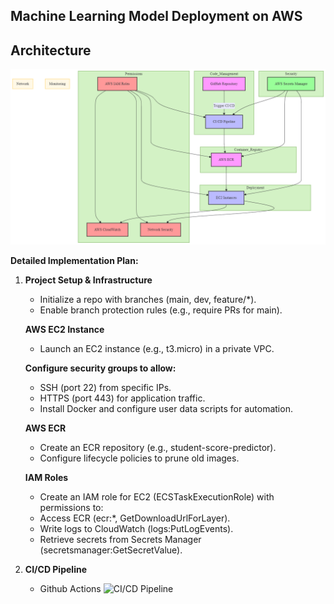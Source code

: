 ## Machine Learning Model Deployment on AWS
## Architecture

![Architecture Diagram](/images/Architecture.png)

**Detailed Implementation Plan:**

 1. **Project Setup & Infrastructure**

     - Initialize a repo with branches (main, dev, feature/*).
     - Enable branch protection rules (e.g., require PRs for main).
       
     **AWS EC2 Instance**
     - Launch an EC2 instance (e.g., t3.micro) in a private VPC.
       
     **Configure security groups to allow:**
     - SSH (port 22) from specific IPs.
     -  HTTPS (port 443) for application traffic.
     -  Install Docker and configure user data scripts for automation.
    
     **AWS ECR**
     -  Create an ECR repository (e.g., student-score-predictor).
     -  Configure lifecycle policies to prune old images.
   
     **IAM Roles**
     -  Create an IAM role for EC2 (ECSTaskExecutionRole) with permissions to:
     -  Access ECR (ecr:*, GetDownloadUrlForLayer).
     -  Write logs to CloudWatch (logs:PutLogEvents).
     -  Retrieve secrets from Secrets Manager (secretsmanager:GetSecretValue).

2. **CI/CD Pipeline**
     - Github Actions
   ![CI/CD Pipeline](/images/ML_CD_CD.PNG)

    
